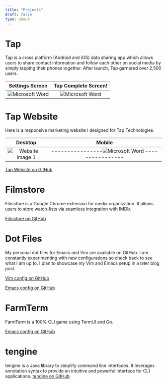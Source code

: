 ```yaml
---
title: "Projects"
draft: false 
type: about 
---
```


# Tap

Tap is a cross platform (Android and iOS) data sharing app which allows users to share contact information  and follow each other on social media by simply tapping their phones together. After launch, Tap garnered over 2,500 users.


 Settings Screen  |  Tap Complete Screen! 
:-------------------------:|:-------------------------:
![Microsoft Word](/img/tapimg1.png) | ![Microsoft Word](/img/tapimg2.png)

# Tap Website

Here is a responsive marketing website I designed for Tap Technologies. 


 Desktop |  Mobile  
:-------------------------:|:-------------------------:
![Website image 1](/img/desktop_website.png)| ----------------![Microsoft Word](/img/mobile_website.png) ----------------

[Tap Website on GitHub](https://github.com/austinletson/tap-website)

# Filmstore

Filmstore is a Google Chrome extension for media organization. It allows users to store watch-lists via seamless integration with IMDb.

[Filmstore on GitHub](https://github.com/austinletson/filmstore)

# Dot Files

My personal dot files for Emacs and Vim are available on GitHub. I am constantly experimenting with new configurations so check back to see what I am up to. I plan to showcase my Vim and Emacs setup in a later blog post.


[Vim config on GitHub](https://github.com/austinletson/vim-config)

[Emacs config on GitHub](https://github.com/austinletson/emacs-config)

# FarmTerm 

FarmTerm is a 100% CLI game using TermUI and Go. 

[Emacs config on GitHub](https://github.com/austinletson/cli-go-farm)

# tengine

tengine is a Java library to simplify command line interfaces. It leverages annotation syntax to provide an intuitive and powerful interface for CLI applications.
[tengine on GitHub](https://github.com/austinletson/tengine)


